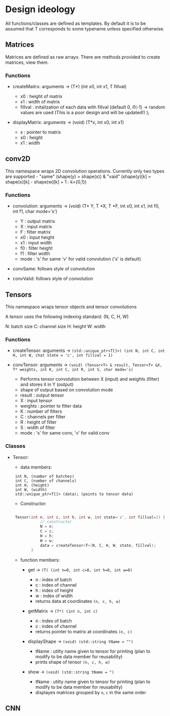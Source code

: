 # Design ideology

All functions/classes are defined as templates.
By default it is to be assumed that T corresponds to some typename unless specified otherwise.

## Matrices

Matrices are defined as raw arrays.
There are methods provided to create matrices, view them.

### Functions

- createMaitrx:
    arguments -> (T*) (int x0, int x1, T fillval)
    - x0 : height of matrix
    - x1 : width of matrix
    - fillval : initalization of each data with fillval (default 0, if(-1) -> random values are used (This is a poor design and will be updated!) );

- displayMatrix: arguments -> (void) (T*x, int x0, int x1)
    - x : pointer to matrix 
    - x0 : height
    - x1 : width

## conv2D

This namespace wraps 2D convolution operations. Currently only two types are supported - "same" (shape(y) = shape(x)) & "vaid" (shape(y)[k] = shape(x)[k] - shape(w)[k] + 1 : k={0,1})

### Functions

- convolution:
    arguments -> (void) (T* Y, T *X, T *F, int x0, int x1, int f0, int f1, char mode='s')
    - Y : output matrix
    - X : input matrix
    - F : filter matrix
    - x0 : input height
    - x1 : input width
    - f0 : filter height
    - f1 : filter width
    - mode : 's' for same 'v' for valid convolution ('s' is default)


- convSame:
    follows style of convolution

- convValid:
    follows style of convolution


## Tensors

This namespace wraps tensor objects and tensor convolutions

A tensor uses the following indexing standard: (N, C, H, W)

N: batch size 
C: channel size
H: height 
W: width

### Functions

- createTensor: arguments -> `(std::unique_ptr<T[]>) (int N, int C, int H, int W, chat state = 'c', int fillval = 1)`

- convTensor: arguments -> `(void) (Tensor<T> & result, Tensor<T> &X, T* weights, int K, int C, int R, int S, char mode='s)`
    - Performs tensor convolution between X (input) and weights (filter) and stores it in Y (output)
    - shape of output based on convolution mode
    - result : output tensor
    - X : input tensor
    - weights : pointer to filter data
    - K : number of filters
    - C : channels per filter
    - R : height of filter
    - S : width of filter
    - mode : 's' for same conv, 'v' for valid conv


### Classes

- Tensor: 
    - data members:
    ``` 
     int N, (number of batches)
     int C, (number of channels)
     int H, (height)
     int W, (width)
     std::unique_ptr<T[]> (data); (points to tensor data)
     ```
    
    - Constructor:
    ```cpp

     Tensor(int n, int c, int h, int w, int state='z', int fillval=1) {
                // constructor
                N = n;
                C = c;
                H = h;
                W = w;
                data = createTensor<T>(N, C, H, W, state, fillval);
            }

    ```
    - function members:
        - get -> `(T) (int n=0, int c=0, int h=0, int w=0)` 
            - n : index of batch
            - c : index of channel
            - h : index of height
            - w : index of width
            - returns data at coordinates `(n, c, h, w)`
        
        - getMatrix -> `(T*) (int n, int c)`
            - n : index of batch
            - c : index of channel
            - returns pointer to matrix at coordinates `(n, c)`

        - displayShape -> `(void) (std::string tName = "")`
            - tName : utilty name given to tensor for printing (plan to modify to be data member for reusability)
            - prints shape of tensor `(n, c, h, w)`
        
        - show -> `(void) (std::string tName = ")`
            - tName : utilty name given to tensor for printing (plan to modify to be data member for reusability)
            - displayes matrices grouped by `n`, `c` in the same order
        
    
## CNN

